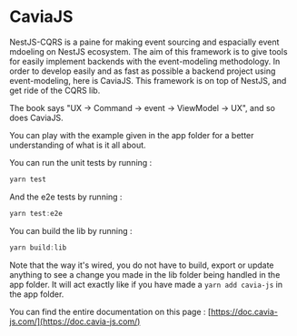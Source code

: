 # CaviaJS

NestJS-CQRS is a paine for making event sourcing and espacially event mdoeling on NestJS ecosystem.  The aim of this framework is to give tools for easily implement backends with the event-modeling methodology.
In order to develop easily and as fast as possible a backend project using event-modeling, here is CaviaJS. This framework is on top of NestJS, and get ride of the CQRS lib. 

The book says "UX -> Command -> event ->  ViewModel -> UX", and so does CaviaJS.

You can play with the example given in the app folder for a better understanding of what is it all about.

You can run the unit tests by running : 
```typescript
yarn test
```

And the e2e tests by running : 
```typescript
yarn test:e2e
```

You can build the lib by running : 
```typescript
yarn build:lib
```

Note that the way it's wired, you do not have to build, export or update anything to see a change you made in the lib folder being handled in the app folder. It will act exactly like if you have made a `yarn add cavia-js` in the app folder.

You can find the entire documentation on this page : [https://doc.cavia-js.com/](https://doc.cavia-js.com/)
